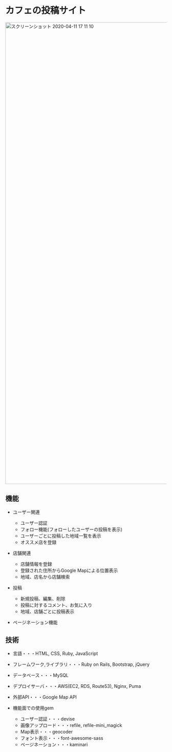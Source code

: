 # カフェの投稿サイト
<img width="1440" alt="スクリーンショット 2020-04-11 17 11 10" src="https://user-images.githubusercontent.com/48595835/79038836-85da7500-7c17-11ea-93f7-b842d416e21b.png">

## 機能

* ユーザー関連
  * ユーザー認証
  * フォロー機能(フォローしたユーザーの投稿を表示)
  * ユーザーごとに投稿した地域一覧を表示
  * オススメ店を登録
  
* 店舗関連
  * 店舗情報を登録
  * 登録された住所からGoogle Mapによる位置表示
  * 地域、店名から店舗検索

* 投稿
  * 新規投稿、編集、削除
  * 投稿に対するコメント、お気に入り
  * 地域、店舗ごとに投稿表示  

* ページネーション機能

## 技術

* 言語・・・HTML, CSS, Ruby, JavaScript

* フレームワーク,ライブラリ・・・Ruby on Rails, Bootstrap, jQuery

* データベース・・・MySQL
  
* デプロイサーバ・・・AWS(EC2, RDS, Route53), Nginx, Puma

* 外部API・・・Google Map API

* 機能面での使用gem 
  * ユーザー認証・・・devise
  * 画像アップロード・・・refile, refile-mini_magick
  * Map表示・・・geocoder
  * フォント表示・・・font-awesome-sass
  * ページネーション・・・kaminari
